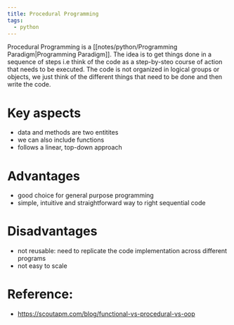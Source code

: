 ```yaml
---
title: Procedural Programming
tags:
  - python
---
```

Procedural Programming is a [[notes/python/Programming Paradigm|Programming Paradigm]].
The idea is to get things done in a sequence of steps i.e think of the code as a step-by-steo course of action that needs to be executed. The code is not organized in logical groups or objects, we just think of the different things that need to be done and then write the code. 

# Key aspects
- data and methods are two entitites
- we can also include functions
- follows a linear, top-down approach

# Advantages
- good choice for general purpose programming
- simple, intuitive and straightforward way to right sequential code

# Disadvantages
- not reusable: need to replicate the code implementation across different programs
- not easy to scale





# Reference:
- https://scoutapm.com/blog/functional-vs-procedural-vs-oop